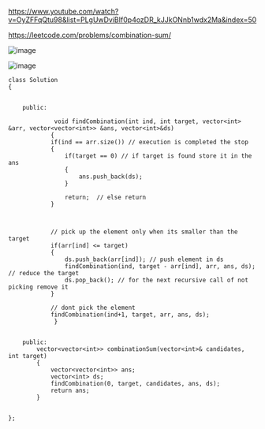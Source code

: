 https://www.youtube.com/watch?v=OyZFFqQtu98&list=PLgUwDviBIf0p4ozDR_kJJkONnb1wdx2Ma&index=50

https://leetcode.com/problems/combination-sum/

![image](https://user-images.githubusercontent.com/53824950/142924163-da4d61a1-71c2-4c89-83e0-f8fd59f664fa.png)

![image](https://user-images.githubusercontent.com/53824950/142924744-47bfb59c-ea59-495e-9262-71dfd3dd5399.png)

```
class Solution 
{
    
    
    public:
        
             void findCombination(int ind, int target, vector<int> &arr, vector<vector<int>> &ans, vector<int>&ds) 
            {
            if(ind == arr.size()) // execution is completed the stop 
            {
                if(target == 0) // if target is found store it in the ans
                {
                    ans.push_back(ds); 
                }

                return;  // else return 
            }
             


            // pick up the element only when its smaller than the target
            if(arr[ind] <= target)
            {
                ds.push_back(arr[ind]); // push element in ds
                findCombination(ind, target - arr[ind], arr, ans, ds); // reduce the target 
                ds.pop_back(); // for the next recursive call of not picking remove it
            }

            // dont pick the element
            findCombination(ind+1, target, arr, ans, ds); 
             }

    
    public:
        vector<vector<int>> combinationSum(vector<int>& candidates, int target)
        {
            vector<vector<int>> ans; 
            vector<int> ds; 
            findCombination(0, target, candidates, ans, ds); 
            return ans; 
        }

        
};
```
